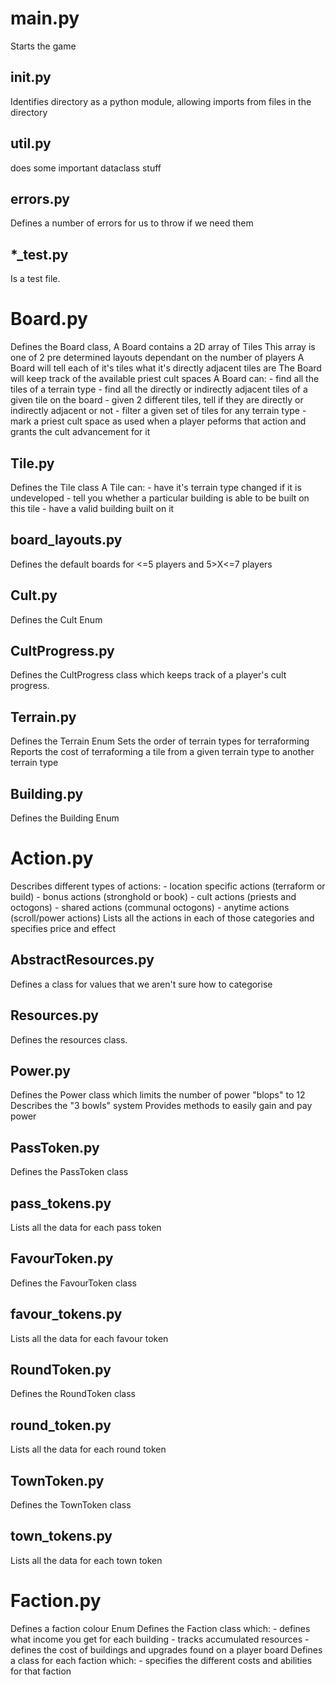 # main.py
Starts the game

## __init__.py
Identifies directory as a python module, allowing imports from files in the directory

## util.py
does some important dataclass stuff

## errors.py
Defines a number of errors for us to throw if we need them

## *_test.py
Is a test file.

# Board.py
Defines the Board class,
A Board contains a 2D array of Tiles
This array is one of 2 pre determined layouts dependant on the number of players
A Board will tell each of it's tiles what it's directly adjacent tiles are
The Board will keep track of the available priest cult spaces
A Board can:
    - find all the tiles of a terrain type
    - find all the directly or indirectly adjacent tiles of a given tile on the board
    - given 2 different tiles, tell if they are directly or indirectly adjacent or not
    - filter a given set of tiles for any terrain type
    - mark a priest cult space as used when a player peforms that action and grants the cult advancement for it

## Tile.py
Defines the Tile class
A Tile can:
    - have it's terrain type changed if it is undeveloped
    - tell you whether a particular building is able to be built on this tile
    - have a valid building built on it

## board_layouts.py
Defines the default boards for <=5 players and 5>X<=7 players

## Cult.py
Defines the Cult Enum

## CultProgress.py
Defines the CultProgress class which keeps track of a player's cult progress.

## Terrain.py
Defines the Terrain Enum
Sets the order of terrain types for terraforming
Reports the cost of terraforming a tile from a given terrain type to another terrain type

## Building.py
Defines the Building Enum

# Action.py
Describes different types of actions:
    - location specific actions (terraform or build)
    - bonus actions             (stronghold or book)
    - cult actions              (priests and octogons)
    - shared actions            (communal octogons)
    - anytime actions           (scroll/power actions)
Lists all the actions in each of those categories and specifies price and effect

## AbstractResources.py
Defines a class for values that we aren't sure how to categorise

## Resources.py
Defines the resources class.

## Power.py
Defines the Power class which limits the number of power "blops" to 12
Describes the "3 bowls" system
Provides methods to easily gain and pay power

## PassToken.py
Defines the PassToken class
## pass_tokens.py
Lists all the data for each pass token
## FavourToken.py
Defines the FavourToken class
## favour_tokens.py
Lists all the data for each favour token
## RoundToken.py
Defines the RoundToken class
## round_token.py
Lists all the data for each round token
## TownToken.py
Defines the TownToken class
## town_tokens.py
Lists all the data for each town token

# Faction.py
Defines a faction colour Enum
Defines the Faction class which:
    - defines what income you get for each building
    - tracks accumulated resources
    - defines the cost of buildings and upgrades found on a player board
Defines a class for each faction which:
    - specifies the different costs and abilities for that faction
